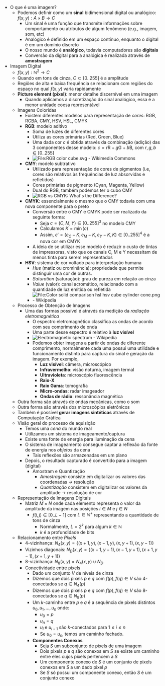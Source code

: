 - O que é uma imagem?
	- Podemos definir como um **sinal** bidimensional digital ou analógico: $f(x, y): A\times B \to C$
		- Um sinal é uma função que transmite informações sobre comportamento ou atributos de algum fenômeno (e.g., imagem, som, etc)
		- Analógico é definido em um espaço contínuo, enquanto o digital é em um domínio discreto
		- O nosso mundo é **analógico**, todavia computadores são **digitais**
		- Conversão da digital para a analógica é realizada através de **amostragem**
- Imagem Digital
	- $f(x, y): \mathbb{N}^2 \to C$
	- Quando em tons de cinza, $C \subset [0..255]$ é a amplitude
	- Regiões de alta e baixa frequência se relacionam com regiões do espaço no qual $f(x, y)$ varia rapidamente
	- **Picture element (pixel)**: menor detalhe discernível em uma imagem
		- Quando aplicamos a discretização do sinal analógico, essa é a menor unidade coesa representável
	- Imagens Coloridas
		- Existem diferentes modelos para representação de *cores*: RGB, RGBA, CMY, HSV, HSL, CMYK
		- **RGB**: modelo aditivo
			- Soma de luzes de diferentes cores
			- Utiliza as cores primárias (Red, Green, Blue)
			- Uma dada cor $c$ é obtida através da combinação (adição) das 3 componentes desse modelo: $c = r\mathrm{R} + g\mathrm{G} + b\mathrm{B}$, com $r, g, b \in [0..255]$
			- ![File:RGB color cube.svg - Wikimedia Commons](https://upload.wikimedia.org/wikipedia/commons/d/d6/RGB_color_cube.svg)
		- **CMY**: modelo subtrativo
			- Utilizado para representação de cores de pigmentos (i.e, cores são relativos às frequências de luz absorvidas e refletidos)
			- Cores primárias de pigmento (Cyan, Magenta, Yellow)
			- Dual do RGB, também podemos ter o cubo CMY
			- ![RGB vs CMYK: What's the Difference?](https://images.prismic.io/rushordertees-web/OTNmMjE2YTAtMGY0ZS00MmYyLWFiMzctMTUzNzRlODZjY2I1_rgb-vs-cmyk.jpg?auto=compress,format&rect=0,0,1800,930&w=1800&h=930)
		- **CMYK**: essencialmente o mesmo que o CMY todavia com uma nova componente para o preto
			- Conversão entre o CMY e CMYK pode ser realizado da seguinte forma:
				- Seja $c = (C, M, Y) \in [0..255]^3$ no modelo CMY
				- Calculamos $K = \min(c)$
				- Assim, $c' = (c_C - K, c_M - K, c_Y - K, K) \in [0..255]^4$ é a nova cor em CMYK
			- A ideia de se utilizar esse modelo é reduzir o custo de tintas de impressoras, visto que os canais C, M e Y necessitam de menos tinta para serem representados
		- **HSV**: sistema de cor voltado para interpretação humana
			- *Hue* (matiz ou crominância): propriedade que permite distinguir uma cor de outras.
			- *Saturation* (saturação): grau de pureza em relação ao cinza
			- *Value* (valor): canal acromático, relacionado com a quantidade de luz emitida ou refletida
			- ![File:Color solid comparison hsl hsv cube cylinder cone.png - Wikipedia](https://upload.wikimedia.org/wikipedia/commons/thumb/7/7d/Color_solid_comparison_hsl_hsv_cube_cylinder_cone.png/640px-Color_solid_comparison_hsl_hsv_cube_cylinder_cone.png)
	- Processo de Obtenção de Imagens
		- Uma das formas possível é através da medição da *radiação eletromagnética*
			- O espectro eletromagnético classifica as ondas de acordo com seu comprimento de onda
			- Uma parte desse espectro é relativo à **luz visível**
			- ![Electromagnetic spectrum - Wikipedia](https://upload.wikimedia.org/wikipedia/commons/1/14/EM_Spectrum_Properties_%28Amplitude_Corrected%2C_Bitmap%29.png)
			- Podemos obter imagens a partir de ondas de diferente comprimento, normalmente cada uma possui uma utilidade e funcionamento distinto para captura do sinal e geração da imagem. Por exemplo,
				- **Luz visível**: câmera, microscópico
				- **Infravermelho**: visão noturna, imagem termal
				- **Ultravioleta**: microscópio fluorescência
				- **Raio-X**
				- **Raio Gama**: tomografia
				- **Micro-ondas**: radar imageador
				- **Ondas de rádio**: ressonância magnética
	- Outra forma são através de ondas mecânicas, como o som
	- Outra forma são através dos microscópios eletrônicos
	- Também é possível **gerar imagens sintéticas** através de Computação Gráfica
	- Visão geral do processo de aquisição
		- Temos uma *cena* do mundo real
		- Utilizamos um sistema de imageamento/captura
		- Existe uma fonte de energia para iluminação da cena
		- O sistema de imageamento consegue captar a reflexão da fonte de energia nos *objetos* da cena
			- Tais reflexões são armazenadas em um plano
		- Depois, o resultado capturado é convertido para a imagem (digital)
			- Amostram e Quantização
				- *Amostragem* consiste em digitalizar os valores das coordenadas -> resolução
				- *Quantização* consistem em digitalizar os valores da amplitude -> resolução de cor
	- Representação de Imagens Digitais
		- Matriz $M \times N$ onde cada elemento representa o valor da amplitude da imagem  nas posições $i \in M$ e $j \in N$
			- $f(i, j) \in [0..L-1]$ com $L \in \mathbb{N}^+$ representando a quantidade de tons de cinza
				- Normalmente, $L = 2^k$ para algum $k \in \mathbb{N}$
				- $k$ é a profundidade de bits
	- Relacionamento entre *Pixels*
		- $4$-vizinhança: $N_4(x, y) = \{(x + 1, y), (x -1, y), (x, y + 1), (x, y - 1)\}$
		- Vizinhos diagonais: $N_D(x,y) = \{(x - 1, y - 1), (x - 1, y + 1), (x + 1, y - 1), (x + 1, y + 1)\}$
		- $8$-vizinhança: $N_8(x, y) = N_4(x, y) \cup N_D$
		- Conectividade entre pixels
			- Dado um conjunto $V$ de níveis de cinza
			- Dizemos que dois pixels $p$ e $q$ com $f(p), f(q) \in V$ são $4$-conectados se $q \in N_4(p)$
			- Dizemos que dois pixels $p$ e $q$ com $f(p), f(q) \in V$ são $8$-conectados se $q \in N_8(p)$
			- Um $k$-caminho entre $p$ e $q$ é a sequência de pixels distintos $u_0, u_1, \dots, u_n$ onde:
				- $u_0 = p$
				- $u_n = q$
				- $u_i$ e $u_{i-1}$ são $k$-conectados para $1 \leq i \leq n$
				- Se $u_0 = u_n$, temos um caminho fechado.
			- **Componentes Conexas**
				- Seja $S$ um subconjunto de pixels de uma imagem
				- Dois pixels $p$ e $q$ são conexos em $S$ se existe um caminho entre eles cujos pixels pertencem a $S$
				- Um componente conexo de $S$ é um conjunto de pixels conexos em $S$ a um dado pixel $p$
				- Se $S$ só possui um componente conexo, então $S$ é um conjunto conexo